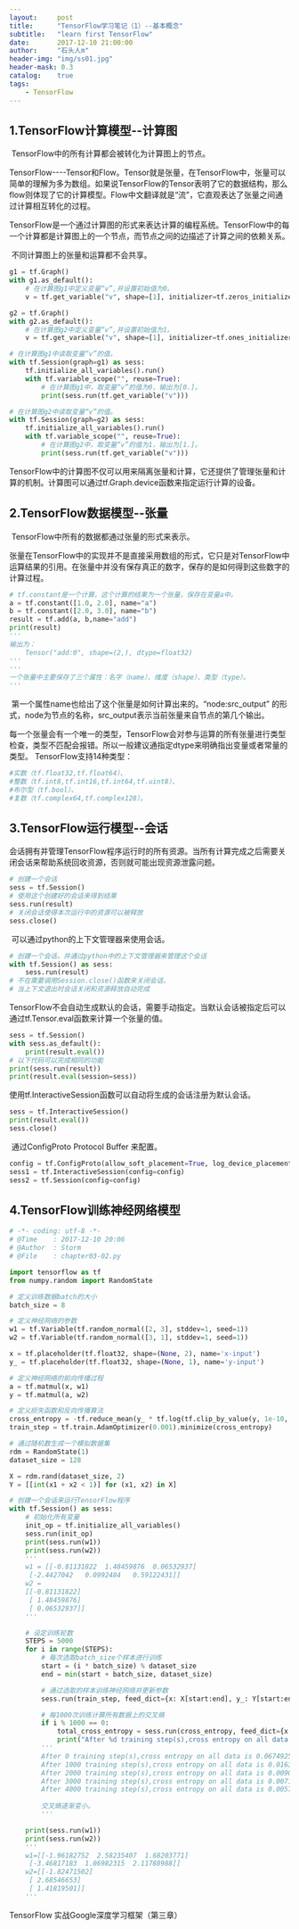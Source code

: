 ```yaml
---
layout:     post
title:      "TensorFlow学习笔记（1）--基本概念"
subtitle:   "learn first TensorFlow"
date:       2017-12-10 21:00:00
author:     "石头人m"
header-img: "img/ss01.jpg"
header-mask: 0.3
catalog:    true
tags:
    - TensorFlow
---
```




## 1.TensorFlow计算模型--计算图

​    TensorFlow中的所有计算都会被转化为计算图上的节点。

​    TensorFlow----Tensor和Flow。Tensor就是张量，在TensorFlow中，张量可以简单的理解为多为数组。如果说TensorFlow的Tensor表明了它的数据结构，那么flow则体现了它的计算模型。Flow中文翻译就是“流”，它直观表达了张量之间通过计算相互转化的过程。

​    TensorFlow是一个通过计算图的形式来表达计算的编程系统。TensorFlow中的每一个计算都是计算图上的一个节点，而节点之间的边描述了计算之间的依赖关系。

​    不同计算图上的张量和运算都不会共享。
```python
g1 = tf.Graph()
with g1.as_default():
    # 在计算图g1中定义变量“v”,并设置初始值为0。
    v = tf.get_variable("v", shape=[1], initializer=tf.zeros_initializer())

g2 = tf.Graph()
with g2.as_default():
    # 在计算图g2中定义变量“v”,并设置初始值为1。
    v = tf.get_variable("v", shape=[1], initializer=tf.ones_initializer())

# 在计算图g1中读取变量“v”的值。
with tf.Session(graph=g1) as sess:
    tf.initialize_all_variables().run()
    with tf.variable_scope("", reuse=True):
        # 在计算图g1中，取变量“v”的值为0，输出为[0.]。
        print(sess.run(tf.get_variable("v")))

# 在计算图g2中读取变量“v”的值。
with tf.Session(graph=g2) as sess:
    tf.initialize_all_variables().run()
    with tf.variable_scope("", reuse=True):
        # 在计算图g2中，取变量“v”的值为1，输出为[1.]。
        print(sess.run(tf.get_variable("v")))

```

​    TensorFlow中的计算图不仅可以用来隔离张量和计算，它还提供了管理张量和计算的机制。计算图可以通过tf.Graph.device函数来指定运行计算的设备。




## 2.TensorFlow数据模型--张量

​    TensorFlow中所有的数据都通过张量的形式来表示。

​    张量在TensorFlow中的实现并不是直接采用数组的形式，它只是对TensorFlow中运算结果的引用。在张量中并没有保存真正的数字，保存的是如何得到这些数字的计算过程。

```python
# tf.constant是一个计算，这个计算的结果为一个张量，保存在变量a中。
a = tf.constant([1.0, 2.0], name="a")
b = tf.constant([2.0, 3.0], name="b")
result = tf.add(a, b,name="add")
print(result)
'''
输出为：
    Tensor("add:0", shape=(2,), dtype=float32)
'''
'''
一个张量中主要保存了三个属性：名字（name）、维度（shape）、类型（type）。
'''
```

​    第一个属性name也给出了这个张量是如何计算出来的。“node:src_output” 的形式，node为节点的名称，src_output表示当前张量来自节点的第几个输出。

​    每一个张量会有一个唯一的类型，TensorFlow会对参与运算的所有张量进行类型检查，类型不匹配会报错。所以一般建议通指定dtype来明确指出变量或者常量的类型。
TensorFlow支持14种类型：
```python
#实数（tf.float32,tf.float64）、
#整数（tf.int8,tf.int16,tf.int64,tf.uint8）、
#布尔型（tf.bool）、
#复数（tf.complex64,tf.complex128）。
```



## 3.TensorFlow运行模型--会话

​    会话拥有并管理TensorFlow程序运行时的所有资源。当所有计算完成之后需要关闭会话来帮助系统回收资源，否则就可能出现资源泄露问题。
```python
# 创建一个会话
sess = tf.Session()
# 使用这个创建好的会话来得到结果
sess.run(result)
# 关闭会话使得本次运行中的资源可以被释放
sess.close()
```
​    可以通过python的上下文管理器来使用会话。
```python
# 创建一个会话，并通过python中的上下文管理器来管理这个会话
with tf.Session() as sess:
    sess.run(result)
# 不在需要调用Session.close()函数来关闭会话，
# 当上下文退出时会话关闭和资源释放自动完成
```

​    TensorFlow不会自动生成默认的会话，需要手动指定。当默认会话被指定后可以通过tf.Tensor.eval函数来计算一个张量的值。
```python
sess = tf.Session()
with sess.as_default():
    print(result.eval())
# 以下代码可以完成相同的功能
print(sess.run(result))
print(result.eval(session=sess))
```
​    使用tf.InteractiveSession函数可以自动将生成的会话注册为默认会话。
```python
sess = tf.InteractiveSession()
print(result.eval())
sess.close()
```
​    通过ConfigProto Protocol Buffer 来配置。
```python
config = tf.ConfigProto(allow_soft_placement=True, log_device_placement=True)
sess1 = tf.InteractiveSession(config=config)
sess2 = tf.Session(config=config)
```



## 4.TensorFlow训练神经网络模型
```python
# -*- coding: utf-8 -*-
# @Time    : 2017-12-10 20:06
# @Author  : Storm
# @File    : chapter03-02.py

import tensorflow as tf
from numpy.random import RandomState

# 定义训练数据batch的大小
batch_size = 8

# 定义神经网络的参数
w1 = tf.Variable(tf.random_normal([2, 3], stddev=1, seed=1))
w2 = tf.Variable(tf.random_normal([3, 1], stddev=1, seed=1))

x = tf.placeholder(tf.float32, shape=(None, 2), name='x-input')
y_ = tf.placeholder(tf.float32, shape=(None, 1), name='y-input')

# 定义神经网络的前向传播过程
a = tf.matmul(x, w1)
y = tf.matmul(a, w2)

# 定义损失函数和反向传播算法
cross_entropy = -tf.reduce_mean(y_ * tf.log(tf.clip_by_value(y, 1e-10, 1.0)))
train_step = tf.train.AdamOptimizer(0.001).minimize(cross_entropy)

# 通过随机数生成一个模拟数据集
rdm = RandomState(1)
dataset_size = 128

X = rdm.rand(dataset_size, 2)
Y = [[int(x1 + x2 < 1)] for (x1, x2) in X]

# 创建一个会话来运行TensorFlow程序
with tf.Session() as sess:
    # 初始化所有变量
    init_op = tf.initialize_all_variables()
    sess.run(init_op)
    print(sess.run(w1))
    print(sess.run(w2))
    '''
    w1 = [[-0.81131822  1.48459876  0.06532937]
     [-2.4427042   0.0992484   0.59122431]]
    w2 = 
    [[-0.81131822]
     [ 1.48459876]
     [ 0.06532937]]
    '''

    # 设定训练轮数
    STEPS = 5000
    for i in range(STEPS):
        # 每次选取batch_size个样本进行训练
        start = (i * batch_size) % dataset_size
        end = min(start + batch_size, dataset_size)

        # 通过选取的样本训练神经网络并更新参数
        sess.run(train_step, feed_dict={x: X[start:end], y_: Y[start:end]})

        # 每1000次训练计算所有数据上的交叉熵
        if i % 1000 == 0:
            total_cross_entropy = sess.run(cross_entropy, feed_dict={x: X, y_: Y})
            print("After %d training step(s),cross entropy on all data is %g" % (i, total_cross_entropy))
        '''
        After 0 training step(s),cross entropy on all data is 0.0674925
        After 1000 training step(s),cross entropy on all data is 0.0163385
        After 2000 training step(s),cross entropy on all data is 0.00907547
        After 3000 training step(s),cross entropy on all data is 0.00714436
        After 4000 training step(s),cross entropy on all data is 0.00578471
        
        交叉熵逐渐变小。
        '''

    print(sess.run(w1))
    print(sess.run(w2))
    '''
    w1=[[-1.96182752  2.58235407  1.68203771]
     [-3.46817183  1.06982315  2.11788988]]
    w2=[[-1.82471502]
     [ 2.68546653]
     [ 1.41819501]]
    '''

```


TensorFlow 实战Google深度学习框架（第三章）
